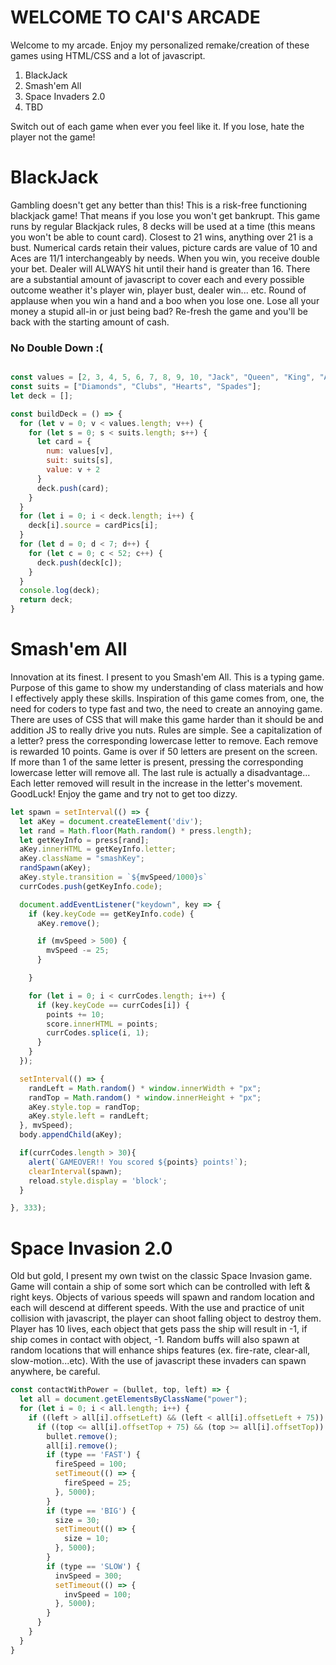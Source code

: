 # WELCOME TO CAI'S ARCADE

Welcome to my arcade. Enjoy my personalized remake/creation of these games using HTML/CSS and a lot of javascript.

1) BlackJack
2) Smash'em All
3) Space Invaders 2.0
4) TBD

Switch out of each game when ever you feel like it. If you lose, hate the player not the game!


# BlackJack

Gambling doesn't get any better than this! This is a risk-free functioning blackjack game! That means if you lose you won't get bankrupt. This game runs by regular Blackjack rules, 8 decks will be used at a time (this means you won't be able to count card). Closest to 21 wins, anything over 21 is a bust. Numerical cards retain their values, picture cards are value of 10 and Aces are 11/1 interchangeably by needs. When you win, you receive double your bet. Dealer will ALWAYS hit until their hand is greater than 16. There are a substantial amount of javascript to cover each and every possible outcome weather it's player win, player bust, dealer win... etc. Round of applause when you win a hand and a boo when you lose one. Lose all your money a stupid all-in or just being bad? Re-fresh the game and you'll be back with the starting amount of cash.

### No Double Down :( ###

```javascript

const values = [2, 3, 4, 5, 6, 7, 8, 9, 10, "Jack", "Queen", "King", "Ace"];
const suits = ["Diamonds", "Clubs", "Hearts", "Spades"];
let deck = [];

const buildDeck = () => {
  for (let v = 0; v < values.length; v++) {
    for (let s = 0; s < suits.length; s++) {
      let card = {
        num: values[v],
        suit: suits[s],
        value: v + 2
      }
      deck.push(card);
    }
  }
  for (let i = 0; i < deck.length; i++) {
    deck[i].source = cardPics[i];
  }
  for (let d = 0; d < 7; d++) {
    for (let c = 0; c < 52; c++) {
      deck.push(deck[c]);
    }
  }
  console.log(deck);
  return deck;
}

```
# Smash'em All

Innovation at its finest. I present to you Smash'em All. This is a typing game. Purpose of this game to show my understanding of class materials and how I effectively apply these skills. Inspiration of this game comes from, one, the need for coders to type fast and two, the need to create an annoying game. There are uses of CSS that will make this game harder than it should be and addition JS to really drive you nuts. Rules are simple. See a capitalization of a letter? press the corresponding lowercase letter to remove. Each remove is rewarded 10 points. Game is over if 50 letters are present on the screen. If more than 1 of the same letter is present, pressing the corresponding lowercase letter will remove all. The last rule is actually a disadvantage... Each letter removed will result in the increase in the letter's movement. GoodLuck! Enjoy the game and try not to get too dizzy.

```javascript
let spawn = setInterval(() => {
  let aKey = document.createElement('div');
  let rand = Math.floor(Math.random() * press.length);
  let getKeyInfo = press[rand];
  aKey.innerHTML = getKeyInfo.letter;
  aKey.className = "smashKey";
  randSpawn(aKey);
  aKey.style.transition = `${mvSpeed/1000}s`
  currCodes.push(getKeyInfo.code);

  document.addEventListener("keydown", key => {
    if (key.keyCode == getKeyInfo.code) {
      aKey.remove();

      if (mvSpeed > 500) {
        mvSpeed -= 25;
      }

    }

    for (let i = 0; i < currCodes.length; i++) {
      if (key.keyCode == currCodes[i]) {
        points += 10;
        score.innerHTML = points;
        currCodes.splice(i, 1);
      }
    }
  });

  setInterval(() => {
    randLeft = Math.random() * window.innerWidth + "px";
    randTop = Math.random() * window.innerHeight + "px";
    aKey.style.top = randTop;
    aKey.style.left = randLeft;
  }, mvSpeed);
  body.appendChild(aKey);

  if(currCodes.length > 30){
    alert(`GAMEOVER!! You scored ${points} points!`);
    clearInterval(spawn);
    reload.style.display = 'block';
  }

}, 333);
```

# Space Invasion 2.0

Old but gold, I present my own twist on the classic Space Invasion game. Game will contain a ship of some sort which can be controlled with left & right keys. Objects of various speeds will spawn and random location and each will descend at different speeds. With the use and practice of unit collision with javascript, the player can shoot falling object to destroy them. Player has 10 lives, each object that gets pass the ship will result in -1, if ship comes in contact with object, -1. Random buffs will also spawn at random locations that will enhance ships features (ex. fire-rate, clear-all, slow-motion...etc). With the use of javascript these invaders can spawn anywhere, be careful.

```javascript
const contactWithPower = (bullet, top, left) => {
  let all = document.getElementsByClassName("power");
  for (let i = 0; i < all.length; i++) {
    if ((left > all[i].offsetLeft) && (left < all[i].offsetLeft + 75)) {
      if ((top <= all[i].offsetTop + 75) && (top >= all[i].offsetTop)) {
        bullet.remove();
        all[i].remove();
        if (type == 'FAST') {
          fireSpeed = 100;
          setTimeout(() => {
            fireSpeed = 25;
          }, 5000);
        }
        if (type == 'BIG') {
          size = 30;
          setTimeout(() => {
            size = 10;
          }, 5000);
        }
        if (type == 'SLOW') {
          invSpeed = 300;
          setTimeout(() => {
            invSpeed = 100;
          }, 5000);
        }
      }
    }
  }
}
```
